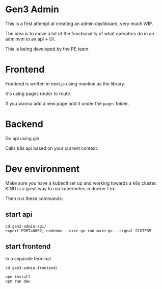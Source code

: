 # Gen3 Admin

This is a first attempt at creating an admin dashboard, very much WIP. 

The idea is to move a lot of the functionality of what operators do in an adminvm to an api + UI. 

This is being developed by the PE team. 


# Frontend 

Frontend is written in next.js using mantine as the library. 

It's using pages router to route. 

If you wanna add a new page add it under the `pages` folder. 

# Backend 

Go api using gin.

Calls k8s api based on your current context.


# Dev environment

Make sure you have a kubectl set up and working towards a k8s cluster. KIND is a great way to run kubernetes in docker f.ex

Then run these commands:

## start api
```
cd gen3-admin-api/
export PORT=8002; nodemon --exec go run main.go --signal SIGTERM
```

## start frontend

In a separate terminal 
```
cd gen3-admin-frontend/

npm install
npm run dev
```